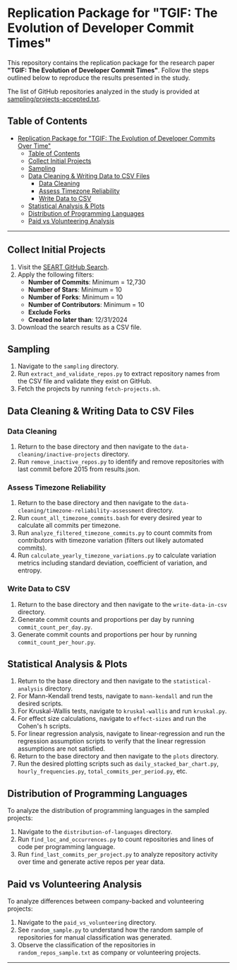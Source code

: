# Replication Package for "TGIF: The Evolution of Developer Commit Times"

This repository contains the replication package for the research paper **"TGIF: The Evolution of Developer Commit Times"**. Follow the steps outlined below to reproduce the results presented in the study.

The list of GitHub repositories analyzed in the study is provided at [sampling/projects-accepted.txt](sampling/projects-accepted.txt).

## Table of Contents

- [Replication Package for "TGIF: The Evolution of Developer Commits Over Time"](#replication-package-for-tgif-the-evolution-of-developer-commits-over-time)
  - [Table of Contents](#table-of-contents)
  - [Collect Initial Projects](#collect-initial-projects)
  - [Sampling](#sampling)
  - [Data Cleaning \& Writing Data to CSV Files](#data-cleaning--writing-data-to-csv-files)
    - [Data Cleaning](#data-cleaning)
    - [Assess Timezone Reliability](#assess-timezone-reliability)
    - [Write Data to CSV](#write-data-to-csv)
  - [Statistical Analysis \& Plots](#statistical-analysis--plots)
  - [Distribution of Programming Languages](#distribution-of-programming-languages)
  - [Paid vs Volunteering Analysis](#paid-vs-volunteering-analysis)

---

## Collect Initial Projects

1. Visit the [SEART GitHub Search](https://seart-ghs.si.usi.ch/).
2. Apply the following filters:
   - **Number of Commits**: Minimum = 12,730
   - **Number of Stars**: Minimum = 10
   - **Number of Forks**: Minimum = 10
   - **Number of Contributors**: Minimum = 10
   - **Exclude Forks**
   - **Created no later than**: 12/31/2024
3. Download the search results as a CSV file.

## Sampling

1. Navigate to the `sampling` directory.
2. Run `extract_and_validate_repos.py` to extract repository names from the CSV file and validate they exist on GitHub.
3. Fetch the projects by running `fetch-projects.sh`.

## Data Cleaning & Writing Data to CSV Files

### Data Cleaning

1. Return to the base directory and then navigate to the `data-cleaning/inactive-projects` directory.
2. Run `remove_inactive_repos.py` to identify and remove repositories with last commit before 2015 from results.json.

### Assess Timezone Reliability

1. Return to the base directory and then navigate to the `data-cleaning/timezone-reliability-assessment` directory.
2. Run `count_all_timezone_commits.bash` for every desired year to calculate all commits per timezone.
3. Run `analyze_filtered_timezone_commits.py` to count commits from contributors with timezone variation (filters out likely automated commits).
4. Run `calculate_yearly_timezone_variations.py` to calculate variation metrics including standard deviation, coefficient of variation, and entropy.

### Write Data to CSV

1. Return to the base directory and then navigate to the `write-data-in-csv` directory.
2. Generate commit counts and proportions per day by running `commit_count_per_day.py`.
3. Generate commit counts and proportions per hour by running `commit_count_per_hour.py`.

## Statistical Analysis & Plots

1. Return to the base directory and then navigate to the `statistical-analysis` directory.
2. For Mann-Kendall trend tests, navigate to `mann-kendall` and run the desired scripts.
3. For Kruskal-Wallis tests, navigate to `kruskal-wallis` and run `kruskal.py`.
4. For effect size calculations, navigate to `effect-sizes` and run the Cohen's h scripts.
5. For linear regression analysis, navigate to linear-regression and run the regression assumption scripts to verify that the linear regression assumptions are not satisfied.
6. Return to the base directory and then navigate to the `plots` directory.
7. Run the desired plotting scripts such as `daily_stacked_bar_chart.py`, `hourly_frequencies.py`, `total_commits_per_period.py`, etc.


## Distribution of Programming Languages

To analyze the distribution of programming languages in the sampled projects:

1. Navigate to the `distribution-of-languages` directory.
2. Run `find_loc_and_occurrences.py` to count repositories and lines of code per programming language.
3. Run `find_last_commits_per_project.py` to analyze repository activity over time and generate active repos per year data.

## Paid vs Volunteering Analysis

To analyze differences between company-backed and volunteering projects:

1. Navigate to the `paid_vs_volunteering` directory.
2. See `random_sample.py` to understand how the random sample of repositories for manual classification was generated.
3. Observe the  classification of  the repositories in `random_repos_sample.txt` as company or volunteering projects.

---
